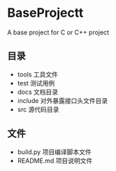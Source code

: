 # BaseProjectt
A base project for C or C++ project
## 目录
- tools 工具文件
- test 测试用例
- docs 文档目录
- include 对外暴露接口头文件目录
- src 源代码目录
## 文件
- build.py 项目编译脚本文件
- README.md 项目说明文件

